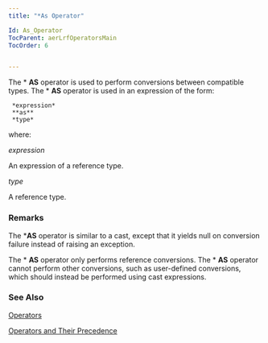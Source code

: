 ```yaml
---
title: "*As Operator"

Id: As_Operator
TocParent: aerLrfOperatorsMain
TocOrder: 6


---
```


The * **AS** operator is used to perform conversions between compatible types. The * **AS** operator is used in an expression of the form: 

```
 *expression* 
 **as** 
 *type* 
```

where: 

*expression* 

An expression of a reference type.


*type* 

A reference type.


### Remarks
The ***AS** operator is similar to a cast, except that it yields null on conversion failure instead of raising an exception. 

The * **AS** operator only performs reference conversions. The * **AS** operator cannot perform other conversions, such as user-defined conversions, which should instead be performed using cast expressions. 

### See Also
[Operators](ecrLrfOperatorsMain.html)

[Operators and Their Precedence](Expression_Operators_and_their_Precedence.html) 
